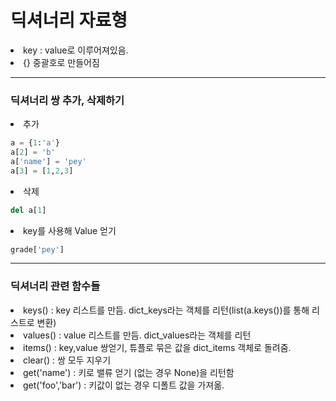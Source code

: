 # 딕셔너리 자료형

<li> key : value로 이루어져있음.
<li> {} 중괄호로 만들어짐

---
### 딕셔너리 쌍 추가, 삭제하기

<li> 추가

```python
a = {1:'a'}
a[2] = 'b'
a['name'] = 'pey' 
a[3] = [1,2,3]
```

<li> 삭제

```python
del a[1]
```

<li> key를 사용해 Value 얻기

```python
grade['pey']
```

---
### 딕셔너리 관련 함수들

<li> keys() : key 리스트를 만듬. dict_keys라는 객체를 리턴(list(a.keys())를 통해 리스트로 변환)
<li> values() : value 리스트를 만듬. dict_values라는 객체를 리턴
<li> items() : key,value 쌍얻기, 튜플로 묶은 값을 dict_items 객체로 돌려줌.
<li> clear() : 쌍 모두 지우기
<li> get('name') : 키로 밸류 얻기 (없는 경우 None)을 리턴함
<li> get('foo','bar') : 키값이 없는 경우 디폴트 값을 가져옮.
